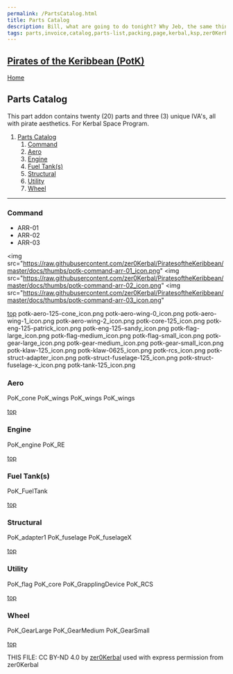 ```yaml
---
permalink: /PartsCatalog.html
title: Parts Catalog
description: Bill, what are going to do tonight? Why Jeb, the same thing we do every night, Take over the world!
tags: parts,invoice,catalog,parts-list,packing,page,kerbal,ksp,zer0Kerbal,zedK
---
```

<!-- PartsCatalog.md v1.0.5.0
Pirates of the Keribbean (PotK)
created: 11 Jul 2023
updated: 

TEMPLATE: PartsCatalog.md v1.1.4.3
created: 01 Feb 2022
updated: 01 May 2023 -->
<script src="https://kit.fontawesome.com/0ea5493613.js" crossorigin="anonymous"></script>
<i class="fa-solid fa-explosion fa-beat-fade fa-3x" style="--fa-beat-fade-opacity: 0.1; --fa-beat-fade-scale: 1.25;color: #FF7E03" ></i>

## [Pirates of the Keribbean (PotK)][mod] <!-- omit from toc -->

[Home](./index.md)

## Parts Catalog

This part addon contains twenty (20) parts and three (3) unique IVA's, all with pirate aesthetics. For Kerbal Space Program.

1. [Parts Catalog](#parts-catalog)
   1. [Command](#command)
   2. [Aero](#aero)
   3. [Engine](#engine)
   4. [Fuel Tank(s)](#fuel-tanks)
   5. [Structural](#structural)
   6. [Utility](#utility)
   7. [Wheel](#wheel)

---

 <!-- <img src="https://raw.githubusercontent.com/zer0Kerbal/PiratesoftheKeribbean/master/docs/thumbs/ -->
<!-- " alt=" -->
 <!-- " width="25%" height="25%" /> -->

### Command

* ARR-01
* ARR-02
* ARR-03

 <img src="https://raw.githubusercontent.com/zer0Kerbal/PiratesoftheKeribbean/master/docs/thumbs/potk-command-arr-01_icon.png" 
 <img src="https://raw.githubusercontent.com/zer0Kerbal/PiratesoftheKeribbean/master/docs/thumbs/potk-command-arr-02_icon.png" 
 <img src="https://raw.githubusercontent.com/zer0Kerbal/PiratesoftheKeribbean/master/docs/thumbs/potk-command-arr-03_icon.png" 

[top](#parts-catalog)
potk-aero-125-cone_icon.png
potk-aero-wing-0_icon.png
potk-aero-wing-1_icon.png
potk-aero-wing-2_icon.png
potk-core-125_icon.png
potk-eng-125-patrick_icon.png
potk-eng-125-sandy_icon.png
potk-flag-large_icon.png
potk-flag-medium_icon.png
potk-flag-small_icon.png
potk-gear-large_icon.png
potk-gear-medium_icon.png
potk-gear-small_icon.png
potk-klaw-125_icon.png
potk-klaw-0625_icon.png
potk-rcs_icon.png
potk-struct-adapter_icon.png
potk-struct-fuselage-125_icon.png
potk-struct-fuselage-x_icon.png
potk-tank-125_icon.png

### Aero

PoK_cone
PoK_wings
PoK_wings
PoK_wings

[top](#parts-catalog)


### Engine

PoK_engine
PoK_RE

[top](#parts-catalog)


### Fuel Tank(s)

PoK_FuelTank

[top](#parts-catalog)


### Structural

PoK_adapter1
PoK_fuselage
PoK_fuselageX

[top](#parts-catalog)


### Utility

PoK_flag
PoK_core
PoK_GrapplingDevice
PoK_RCS

[top](#parts-catalog)

### Wheel

PoK_GearLarge
PoK_GearMedium
PoK_GearSmall

[top](#parts-catalog)

THIS FILE: CC BY-ND 4.0 by [zer0Kerbal](https://github.com/zer0Kerbal)
  used with express permission from zer0Kerbal

[mod]: https://www.curseforge.com/kerbal/ksp-mods/PiratesoftheKeribbean "Pirates of the Keribbean (PotK)"